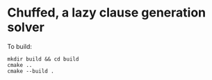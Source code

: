 # Chuffed, a lazy clause generation solver

To build:

    mkdir build && cd build
    cmake ..
    cmake --build .
